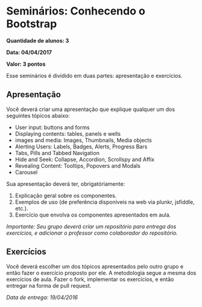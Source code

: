 # Seminários: Conhecendo o Bootstrap

**Quantidade de alunos: 3**

**Data: 04/04/2017**

**Valor: 3 pontos**

Esse seminários é dividido em duas partes: apresentação e exercícios.

## Apresentação

Você deverá criar uma apresentação que explique qualquer um dos seguintes tópicos abaixo:

- User input: buttons and forms
- Displaying contents: tables, panels e wells
- images and media: Images, Thumbnails, Media objects
- Alerting Users: Labels, Badges, Alerts, Progress Bars
- Tabs, Pills and Tabbed Navigation
- Hide and Seek: Collapse, Accordion, Scrollspy and Affix
- Revealing Content: Tooltips, Popovers and Modals
- Carousel

Sua apresentação deverá ter, obrigatóriamente:

1. Explicação geral sobre os componentes.
2. Exemplos de uso (de preferência disponíveis na web via plunkr, jsfiddle, etc.).
3. Exercício que envolva os componentes apresentados em aula.

*Importante: Seu grupo deverá criar um repositório para entrega dos exercícios, e adicionar o professor como colaborador do repositório.*


## Exercícios

Você deverá escolher um dos tópicos apresentados pelo outro grupo e então fazer o exercício proposto por ele. A metodologia segue a mesma dos exercícios de aula. Fazer o fork, implementar os exercícios, e então entregar na forma de pull request.

*Data de entrega: 19/04/2016*